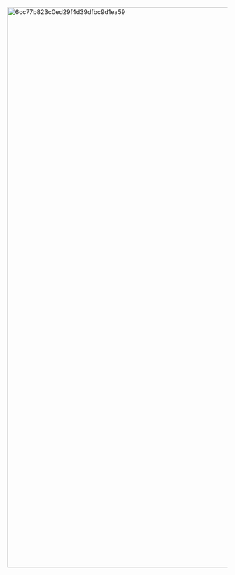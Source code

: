 <img width="1280" alt="6cc77b823c0ed29f4d39dfbc9d1ea59" src="https://github.com/user-attachments/assets/c51a7e2e-7f6c-4b2f-9b86-1ae65cc11027" />
